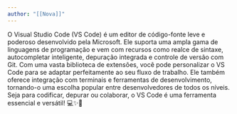 ```yaml
---
author: "[[Nova]]"
---
```

O Visual Studio Code (VS Code) é um editor de código-fonte leve e poderoso desenvolvido pela Microsoft. Ele suporta uma ampla gama de linguagens de programação e vem com recursos como realce de sintaxe, autocompletar inteligente, depuração integrada e controle de versão com Git. Com uma vasta biblioteca de extensões, você pode personalizar o VS Code para se adaptar perfeitamente ao seu fluxo de trabalho. Ele também oferece integração com terminais e ferramentas de desenvolvimento, tornando-o uma escolha popular entre desenvolvedores de todos os níveis. Seja para codificar, depurar ou colaborar, o VS Code é uma ferramenta essencial e versátil! 💻✨🔧
